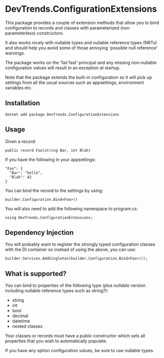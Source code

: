 # DevTrends.ConfigurationExtensions

This package provides a couple of extension methods that allow you to bind configuration to records and classes with parameterized (non parameterless) constructors.

It also works nicely with nullable types and nullable reference types (NRTs) and should help you avoid some of those annoying 'possible null reference' warnings.

The package works on the 'fail fast' principal and any missing non-nullable configuration values will result in an exception at startup.

Note that the package extends the built-in configuration so it will pick up settings from all the usual sources such as appsettings, environment variables etc.

## Installation

    dotnet add package DevTrends.ConfigurationExtensions

## Usage

Given a record:

    public record Foo(string Bar, int Blah)
    
If you have the following in your appsettings:

    "Foo": {
      "Bar": "hello",
      "Blah": 42
    }

You can bind the record to the settings by using:

    builder.Configuration.Bind<Foo>()
    
You will also need to add the following namespace to program.cs:

    using DevTrends.ConfigurationExtensions;
    
## Dependency Injection

You will probably want to register the strongly typed configuration classes with the DI container so instead of using the above, you can use:

    builder.Services.AddSingleton(builder.Configuration.Bind<Foo>());
    
## What is supported?

You can bind to properties of the following type (plus nullable version including nullable reference types such as string?):

* string
* int
* bool
* decimal
* datetime
* nested classes

Your classes or records must have a public constructor which sets all properties that you wish to automatically populate.

If you have any option configuration values, be sure to use nullable types.
